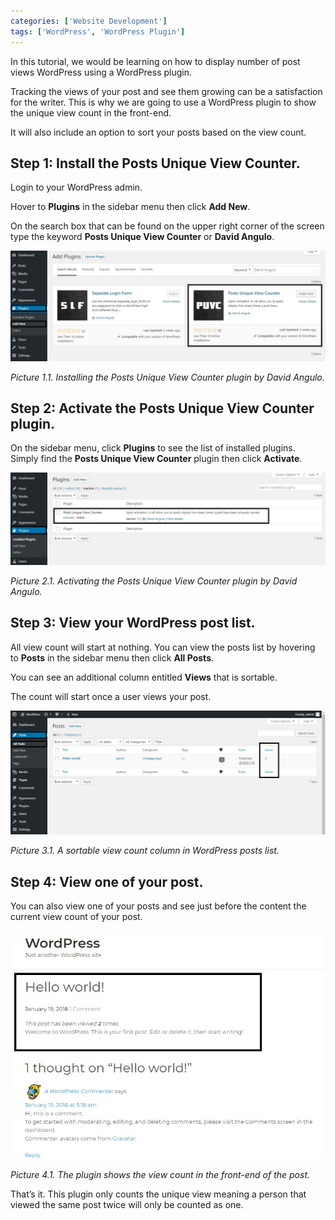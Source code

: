 ```yaml
---
categories: ['Website Development']
tags: ['WordPress', 'WordPress Plugin']
---
```

In this tutorial, we would be learning on how to display number of post views WordPress using a WordPress plugin.

Tracking the views of your post and see them growing can be a satisfaction for the writer. This is why we are going to use a WordPress plugin to show the unique view count in the front-end.

It will also include an option to sort your posts based on the view count.

## Step 1: Install the Posts Unique View Counter.
Login to your WordPress admin.

Hover to **Plugins** in the sidebar menu then click **Add New**.

On the search box that can be found on the upper right corner of the screen type the keyword **Posts Unique View Counter** or **David Angulo**.

![add-plugin](/assets/images/posts/how-to-display-number-of-post-views-wordpress/add-plugin.jpg)

*Picture 1.1. Installing the Posts Unique View Counter plugin by David Angulo.*

## Step 2: Activate the Posts Unique View Counter plugin.

On the sidebar menu, click **Plugins** to see the list of installed plugins. Simply find the **Posts Unique View Counter** plugin then click **Activate**.

![activate-plugin](/assets/images/posts/how-to-display-number-of-post-views-wordpress/activate-plugin.jpg)

*Picture 2.1. Activating the Posts Unique View Counter plugin by David Angulo.*

## Step 3: View your WordPress post list.
All view count will start at nothing. You can view the posts list by hovering to **Posts** in the sidebar menu then click **All Posts**.

You can see an additional column entitled **Views** that is sortable.

The count will start once a user views your post.

![result](/assets/images/posts/how-to-display-number-of-post-views-wordpress/result.jpg)

*Picture 3.1. A sortable view count column in WordPress posts list.*

## Step 4: View one of your post.

You can also view one of your posts and see just before the content the current view count of your post.

![public](/assets/images/posts/how-to-display-number-of-post-views-wordpress/public.jpg)

*Picture 4.1. The plugin shows the view count in the front-end of the post.*

That’s it. This plugin only counts the unique view meaning a person that viewed the same post twice will only be counted as one.
